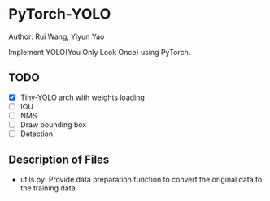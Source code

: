 # PyTorch-YOLO

Author: Rui Wang, Yiyun Yao

Implement YOLO(You Only Look Once) using PyTorch.

## TODO
- [x] Tiny-YOLO arch with weights loading
- [ ] IOU
- [ ] NMS
- [ ] Draw bounding box
- [ ] Detection

## Description of Files

- utils.py: Provide data preparation function to convert the original data to the training data.

